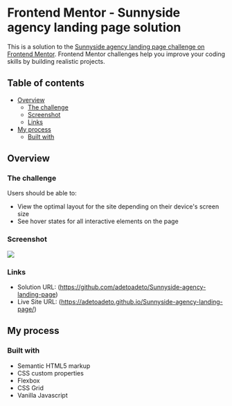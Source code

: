 # Frontend Mentor - Sunnyside agency landing page solution

This is a solution to the [Sunnyside agency landing page challenge on Frontend Mentor](https://www.frontendmentor.io/challenges/sunnyside-agency-landing-page-7yVs3B6ef). Frontend Mentor challenges help you improve your coding skills by building realistic projects.

## Table of contents

- [Overview](#overview)
  - [The challenge](#the-challenge)
  - [Screenshot](#screenshot)
  - [Links](#links)
- [My process](#my-process)
  - [Built with](#built-with)


## Overview

### The challenge

Users should be able to:

- View the optimal layout for the site depending on their device's screen size
- See hover states for all interactive elements on the page

### Screenshot

![](./solution.png)


### Links

- Solution URL: (https://github.com/adetoadeto/Sunnyside-agency-landing-page)
- Live Site URL: (https://adetoadeto.github.io/Sunnyside-agency-landing-page/)

## My process

### Built with

- Semantic HTML5 markup
- CSS custom properties
- Flexbox
- CSS Grid
- Vanilla Javascript

